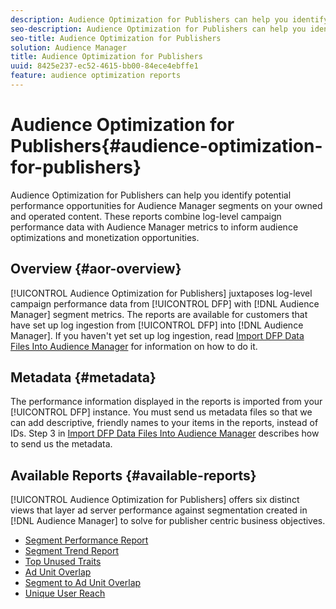 ```yaml
---
description: Audience Optimization for Publishers can help you identify potential performance opportunities for Audience Manager segments on your owned and operated content. These reports combine log-level campaign performance data with Audience Manager metrics to inform audience optimizations and monetization opportunities.
seo-description: Audience Optimization for Publishers can help you identify potential performance opportunities for Audience Manager segments on your owned and operated content. These reports combine log-level campaign performance data with Audience Manager metrics to inform audience optimizations and monetization opportunities.
seo-title: Audience Optimization for Publishers
solution: Audience Manager
title: Audience Optimization for Publishers
uuid: 8425e237-ec52-4615-bb00-84ece4ebffe1
feature: audience optimization reports
---
```


# Audience Optimization for Publishers{#audience-optimization-for-publishers}

Audience Optimization for Publishers can help you identify potential performance opportunities for Audience Manager segments on your owned and operated content. These reports combine log-level campaign performance data with Audience Manager metrics to inform audience optimizations and monetization opportunities.

## Overview {#aor-overview}

[!UICONTROL Audience Optimization for Publishers] juxtaposes log-level campaign performance data from [!UICONTROL DFP] with [!DNL Audience Manager] segment metrics. The reports are available for customers that have set up log ingestion from [!UICONTROL DFP] into [!DNL Audience Manager]. If you haven't yet set up log ingestion, read [Import DFP Data Files Into Audience Manager](import-dfp.md) for information on how to do it.

## Metadata {#metadata}

The performance information displayed in the reports is imported from your [!UICONTROL DFP] instance. You must send us metadata files so that we can add descriptive, friendly names to your items in the reports, instead of IDs. Step 3 in [Import DFP Data Files Into Audience Manager](../../../reporting/audience-optimization-reports/aor-publishers/import-dfp.md) describes how to send us the metadata.

## Available Reports {#available-reports}

[!UICONTROL Audience Optimization for Publishers] offers six distinct views that layer ad server performance against segmentation created in [!DNL Audience Manager] to solve for publisher centric business objectives.

+ [Segment Performance Report](publisher-segment-performance.md)
+ [Segment Trend Report](publisher-segment-trends.md)
+ [Top Unused Traits](publisher-top-unused-traits.md)
+ [Ad Unit Overlap](publisher-ad-unit-overlap.md)
+ [Segment to Ad Unit Overlap](publisher-segment-ad-unit-overlap.md)
+ [Unique User Reach](publisher-unique-reach.md)
